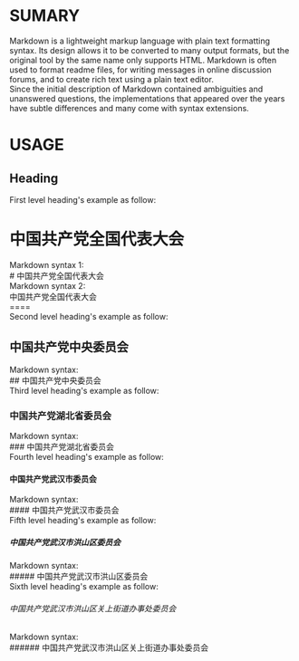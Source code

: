 # SUMARY
Markdown is a lightweight markup language with plain text formatting syntax. Its design allows it to be converted to many output formats, but the original tool by the same name only supports HTML. Markdown is often used to format readme files, for writing messages in online discussion forums, and to create rich text using a plain text editor.  
Since the initial description of Markdown contained ambiguities and unanswered questions, the implementations that appeared over the years have subtle differences and many come with syntax extensions.
# USAGE
Heading
---
First level heading's example as follow:  
# 中国共产党全国代表大会
Markdown syntax 1:  
\# 中国共产党全国代表大会  
Markdown syntax 2:  
中国共产党全国代表大会  
\====  
Second level heading's example as follow:  
## 中国共产党中央委员会
Markdown syntax:  
\## 中国共产党中央委员会  
Third level heading's example as follow: 
### 中国共产党湖北省委员会
Markdown syntax:  
\### 中国共产党湖北省委员会  
Fourth level heading's example as follow:
#### 中国共产党武汉市委员会
Markdown syntax:  
\#### 中国共产党武汉市委员会  
Fifth level heading's example as follow:
##### 中国共产党武汉市洪山区委员会
Markdown syntax:  
\##### 中国共产党武汉市洪山区委员会  
Sixth level heading's example as follow:
###### 中国共产党武汉市洪山区关上街道办事处委员会
Markdown syntax:  
\###### 中国共产党武汉市洪山区关上街道办事处委员会  
